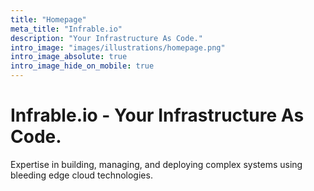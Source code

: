 ```yaml
---
title: "Homepage"
meta_title: "Infrable.io"
description: "Your Infrastructure As Code."
intro_image: "images/illustrations/homepage.png"
intro_image_absolute: true
intro_image_hide_on_mobile: true
---
```


# Infrable.io - Your Infrastructure As Code.

Expertise in building, managing, and deploying complex systems using bleeding edge cloud technologies.
